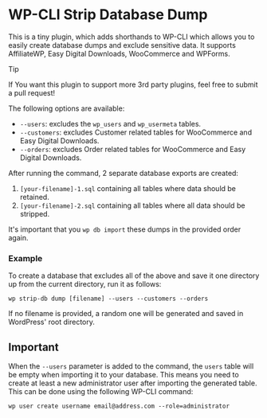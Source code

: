 # WP-CLI Strip Database Dump

This is a tiny plugin, which adds shorthands to WP-CLI which allows you to easily create database dumps and exclude
sensitive data. It supports AffiliateWP, Easy Digital Downloads, WooCommerce and WPForms.

> [!TIP]
> If You want this plugin to support more 3rd party plugins, feel free to submit a pull request!

The following options are available:

- `--users`: excludes the `wp_users` and `wp_usermeta` tables.
- `--customers`: excludes Customer related tables for WooCommerce and Easy Digital Downloads.
- `--orders`: excludes Order related tables for WooCommerce and Easy Digital Downloads.

After running the command, 2 separate database exports are created:

1. `[your-filename]-1.sql` containing all tables where data should be retained.
2. `[your-filename]-2.sql` containing all tables where all data should be stripped.

It's important that you `wp db import` these dumps in the provided order again.

### Example

To create a database that excludes all of the above and save it one directory up from the current directory, run it as
follows:

````
wp strip-db dump [filename] --users --customers --orders
````

If no filename is provided, a random one will be generated and saved in WordPress' root directory.

## Important

When the `--users` parameter is added to the command, the `users` table will be empty when importing it to your
database. This means you need to
create at least a new administrator user after importing the generated table. This can be done using the following
WP-CLI command:

````
wp user create username email@address.com --role=administrator
````
